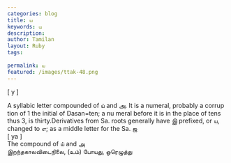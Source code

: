```yaml
---
categories: blog
title: ய
keywords: ய
description: 
author: Tamilan
layout: Ruby
tags: 
 
permalink: ய
featured: /images/ttak-48.png
---
```

  
[ y ]  
  
A syllabic letter compounded of ய் and அ. It is a numeral, probably a corrup tion of 1 the initial of Dasan=ten; a nu meral before it is in the place of tens thus 3, is thirty.Derivatives from Sa. roots generally have இ prefixed, or ய, changed to எ; as a middle letter for the Sa. ஜ  
[ ya ]  
The compound of ய் and அ  
இறந்தகாலவிடைநிலை, (உம்) போயது, ஓரெழுத்து